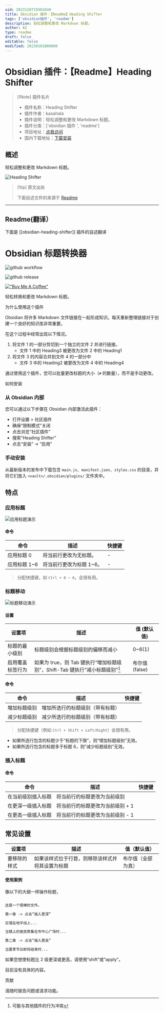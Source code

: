 ```yaml
---
uid: 2023120719302640
title: Obsidian 插件：【Readme】Heading Shifter
tags: ['obsidian插件', 'readme']
description: 轻松调整和更改 Markdown 标题。
author: AI
type: readme
draft: false
editable: false
modified: 20230101000000
---
```


# Obsidian 插件：【Readme】Heading Shifter

> [!Note] 插件名片
> - 插件名称：Heading Shifter
> - 插件作者：kasahala
> - 插件说明：轻松调整和更改 Markdown 标题。
> - 插件分类：['obsidian 插件 ', 'readme']
> - 项目地址：[点我访问](https://github.com/k4a-l/obsidian-heading-shifter)
> - 国内下载地址：[下载安装](https://pkmer.cn/products/plugin/pluginMarket/?obsidian-heading-shifter)

## 概述

轻松调整和更改 Markdown 标题。

![Heading Shifter](https://cdn.pkmer.cn/covers/obsidian-heading-shifter.gif)

> [!tip] 原文出处
>
>下面自述文件的来源于 [Readme](https://ghproxy.net/https://raw.githubusercontent.com/k4a-l/obsidian-heading-shifter/main/README.md)
>

---

## Readme(翻译）

下面是 [[obsidian-heading-shifter]] 插件的自述翻译

# Obsidian 标题转换器

![github workflow](https://img.shields.io/github/workflow/status/k4a-dev/obsidian-heading-shifter/jest?style=for-the-badge)

![github release](https://img.shields.io/github/v/release/k4a-dev/obsidian-heading-shifter?style=for-the-badge)

[!["Buy Me A Coffee"](https://www.buymeacoffee.com/assets/img/custom_images/orange_img.png)](https://www.buymeacoffee.com/kasahala)

轻松转换和更改 Markdown 标题。

为什么使用这个插件

Obsidian 将许多 Markdown 文件链接在一起形成知识。每天重新整理链接对于创建一个良好的知识库非常重要。

在这个过程中经常出现以下情况。

1. 将文件 1 的一部分剪切到一个独立的文件 2 并进行链接。
    - 文件 1 中的 Heading3 被更改为文件 2 中的 Heading1
2. 将文件 3 的内容合并到文件 4 的一部分中
    - 文件 3 中的 Heading2 被更改为文件 4 中的 Heading4

通过使用这个插件，您可以批量更改标题的大小（`#` 的数量），而不是手动更改。

如何安装

### 从 Obsidian 内部

您可以通过以下步骤在 Obsidian 内部激活此插件：

- 打开设置 > 社区插件
- 确保“限制模式”关闭
- 点击浏览“社区插件”
- 搜索“Heading Shifter”
- 点击“安装” -> “启用”

### 手动安装

从最新版本的发布中下载包含 `main.js, manifest.json, styles.css` 的目录，并将它们放入 `<vault>/.obsidian/plugins/` 文件夹中。

## 特点

### 应用标题

![应用标题演示](https://cdn.pkmer.cn/covers/obsidian-heading-shifter_1_3.gif)

#### 命令

| 命令              | 描述                                | 快捷键 |
| ----------------- | ----------------------------------- | ------ |
| 应用标题 0        | 将当前行更改为无标题。              | -      |
| 应用标题 1~6      | 将当前行更改为标题 1~6。            | -      |

> 分配快捷键，如 `Ctrl + 0 ~ 6`，会很有用。

### 标题移动

![标题移动演示](https://cdn.pkmer.cn/covers/obsidian-heading-shifter_1_4.gif)

#### 设置

| 设置项                      | 描述                                                                             | 值 (默认值) |
| ---------------------------- | --------------------------------------------------------------------------------------- | -------------- |
| 标题的最小级别       | 标题级别会根据标题级别的偏移而减小                      | 0~6(1)         |
| 启用覆盖标签行为 | 如果为 true，则 Tab 键执行“增加标题级别”，Shift-Tab 键执行“减小标题级别”[^1] | 布尔值 (false) |

#### 命令

| 命令               | 描述                                             | 快捷键 |
| ----------------- | ------------------------------------------------ | ------ |
| 增加标题级别       | 增加所选行的标题级别（带有标题）                 |        |
| 减少标题级别       | 减少所选行的标题级别（带有标题）                 |        |

> 分配快捷键（例如 `Ctrl + Shift + Left/Right`）会很有用。

- 如果所选行包含的标题少于“标题的下限”，则“增加标题级别”无效。
- 如果所选行包含的标题多于标题 6，则“减少标题级别”无效。

### 插入标题

#### 命令

| 命令                                | 描述                                              | 快捷键 |
| ---------------------------------- | ------------------------------------------------- | ------ |
| 在当前级别插入标题                  | 将当前行的标题更改为当前级别                      |        |
| 在更深一级插入标题                  | 将当前行的标题更改为当前级别 + 1                  |        |
| 在更高一级插入标题                  | 将当前行的标题更改为当前级别 - 1                  |        |

## 常见设置

| 设置项           | 描述                                                         | 值（默认值）       |
| --------------- | ------------------------------------------------------------------------- | ----------------- |
| 要移除的样式 | 如果该样式位于行首，则移除该样式并将其设置为标题 | 布尔值（全部为真） |

#### 使用案例

像以下的大纲一样操作标题，

```markdown

这是一个很棒的文件。

第一章 -> 点击“插入更深”

日落在地平线上...

当镇上的居民聚集在市中心广场时...

第二章 -> 点击“插入更高”

当夏季节日即将结束时...
```

如果您想使标题比 2 级更深或更高，请使用“shift”或“apply”。

目前没有具体的内容。

贡献

请随时报告问题或请求功能。

[^1]: 可能与其他插件的行为冲突